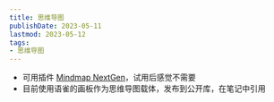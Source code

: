 ```yaml
---
title: 思维导图
publishDate: 2023-05-11
lastmod: 2023-05-12
tags:
- 思维导图
---
```


- 可用插件 [Mindmap NextGen](https://github.com/verocloud/obsidian-mindmap-nextgen#usage)，试用后感觉不需要
- 目前使用语雀的画板作为思维导图载体，发布到公开库，在笔记中引用
